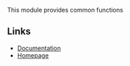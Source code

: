 This module provides common functions

## Links

* [Documentation](https://radtext.readthedocs.io/en/latest/index.html)
* [Homepage](https://github.com/bionlplab/radtext)

